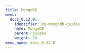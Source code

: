 ```yaml
---
title: MongoDB
menu:
  docs_0.12.0:
    identifier: mg-mongodb-guides
    name: MongoDB
    parent: guides
    weight: 10
menu_name: docs_0.12.0
---
```

